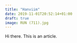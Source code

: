```yaml
---
title: "Hanviim"
date: 2019-11-01T20:52:14+01:00
draft: true
image: RUN (711).jpg
---
```

Hi there. This is an article.
